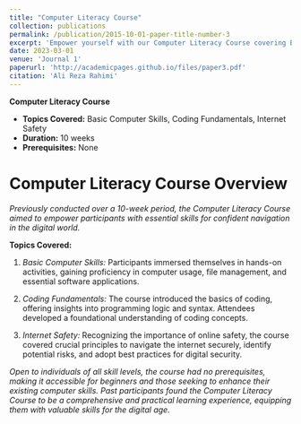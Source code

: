 ```yaml
---
title: "Computer Literacy Course"
collection: publications
permalink: /publication/2015-10-01-paper-title-number-3
excerpt: 'Empower yourself with our Computer Literacy Course covering Basic Computer Skills, Coding Fundamentals, and Internet Safety – no prerequisites required!'
date: 2023-03-01
venue: 'Journal 1'
paperurl: 'http://academicpages.github.io/files/paper3.pdf'
citation: 'Ali Reza Rahimi'
---
```

**Computer Literacy Course**

- **Topics Covered:** Basic Computer Skills, Coding Fundamentals, Internet Safety
- **Duration:** 10 weeks
- **Prerequisites:** None

# Computer Literacy Course Overview

*Previously conducted over a 10-week period, the Computer Literacy Course aimed to empower participants with essential skills for confident navigation in the digital world.*

**Topics Covered:**

1. *Basic Computer Skills:* Participants immersed themselves in hands-on activities, gaining proficiency in computer usage, file management, and essential software applications.

2. *Coding Fundamentals:* The course introduced the basics of coding, offering insights into programming logic and syntax. Attendees developed a foundational understanding of coding concepts.

3. *Internet Safety:* Recognizing the importance of online safety, the course covered crucial principles to navigate the internet securely, identify potential risks, and adopt best practices for digital security.

*Open to individuals of all skill levels, the course had no prerequisites, making it accessible for beginners and those seeking to enhance their existing computer skills. Past participants found the Computer Literacy Course to be a comprehensive and practical learning experience, equipping them with valuable skills for the digital age.*
